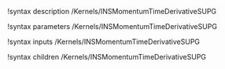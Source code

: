 !syntax description /Kernels/INSMomentumTimeDerivativeSUPG

!syntax parameters /Kernels/INSMomentumTimeDerivativeSUPG

!syntax inputs /Kernels/INSMomentumTimeDerivativeSUPG

!syntax children /Kernels/INSMomentumTimeDerivativeSUPG
